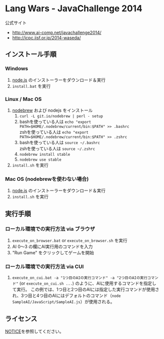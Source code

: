 # Lang Wars - JavaChallenge 2014

公式サイト
- http://www.ai-comp.net/javachallenge2014/
- http://icpc.iisf.or.jp/2014-waseda/

## インストール手順

### Windows

1. [node.js](http://nodejs.org/) のインストーラーをダウンロード＆実行
2. `install.bat` を実行

### Linux / Mac OS

1. [nodebrew](https://github.com/hokaccha/nodebrew) および nodejs をインストール
    1. `curl -L git.io/nodebrew | perl - setup`
    2. bashを使っている人は `echo "export PATH=$HOME/.nodebrew/current/bin:$PATH" >> .bashrc`  
       zshを使っている人は `echo "export PATH=$HOME/.nodebrew/current/bin:$PATH" >> .zshrc`
    3. bashを使っている人は `source ~/.bashrc`  
       zshを使っている人は `source ~/.zshrc`
    4. `nodebrew install stable`
    5. `nodebrew use stable`
2. `install.sh` を実行

### Mac OS (nodebrewを使わない場合)

1. [node.js](http://nodejs.org/) のインストーラーをダウンロード＆実行
2. `install.sh` を実行

## 実行手順

### ローカル環境での実行方法 via ブラウザ

1. `execute_on_browser.bat` or `execute_on_browser.sh` を実行
2. AI 0～3 の欄にAI実行用のコマンドを入力
3. "Run Game" をクリックしてゲームを開始

### ローカル環境での実行方法 via CUI

1. `execute_on_cui.bat -a "1つ目のAIの実行コマンド" -a "2つ目のAIの実行コマンド"` (or `execute_on_cui.sh ...`) のように、AIに使用するコマンドを指定して実行。
この例では、1つ目と2つ目のAIには指定した実行コマンドが使用され、3つ目と4つ目のAIにはデフォルトのコマンド（`node SampleAI/JavaScript/SampleAI.js`）が使用される。

## ライセンス

[NOTICE](NOTICE)を参照してください。
